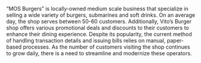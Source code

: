 “MOS Burgers” is locally-owned medium scale business that specialize in selling a wide
variety of burgers, submarines and soft drinks. On an average day, the shop serves between
50-60 customers. Additionally, Vito’s Burger shop offers various promotional deals and
discounts to their customers to enhance their dining experience.
Despite its popularity, the current method of handling transaction details and issuing bills relies
on manual, paper-based processes. As the number of customers visiting the shop continues to
grow daily, there is a need to streamline and modernize these operators.

